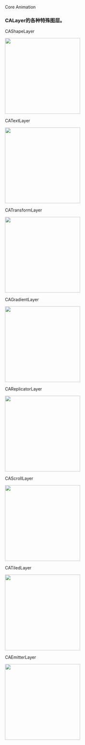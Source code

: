 Core Animation

### CALayer的各种特殊图层。

CAShapeLayer

<!--![](document/shapelayer.png =250x)-->
<img src="document/shapelayer.png" width="250">

CATextLayer

<!--![](document/textlayer.gif =250x) -->
<img src="document/textlayer.gif" width="250">

CATransformLayer

<!--![](document/transformlayer.gif =250x)-->
<img src="document/transformlayer.gif" width="250">

CAGradientLayer

<!--![](document/gradientlayer.gif =250x)-->
<img src="document/gradientlayer.gif" width="250">

CAReplicatorLayer

<!--![](document/replicatorlayer.gif =250x)-->
<img src="document/replicatorlayer.gif" width="250">

CAScrollLayer

<!--![](document/scrolllayer.gif =250x)-->
<img src="document/scrolllayer.gif" width="250">

CATiledLayer

<!--![](document/tiledlayer.gif =250x)-->
<img src="document/tiledlayer.gif" width="250">

CAEmitterLayer

<!--![](document/emitterlayer.gif =250x)-->
<img src="document/emitterlayer.gif" width="250">

